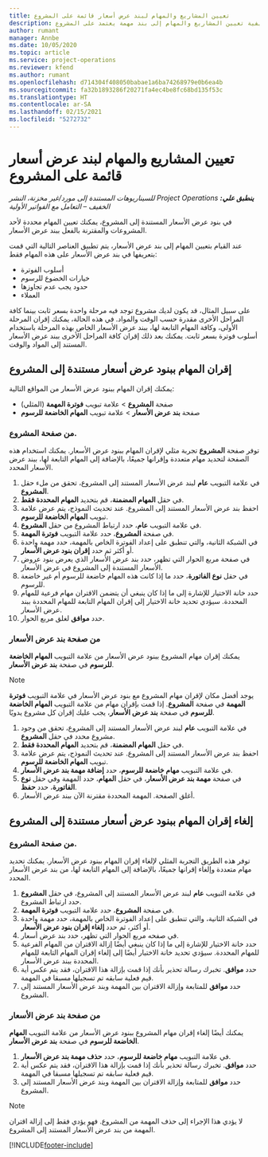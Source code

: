 ```yaml
---
title: تعيين المشاريع والمهام لبند عرض أسعار قائمة على المشروع
description: يقدم هذا الموضوع معلومات حول كيفية تعيين المشاريع والمهام إلى بند مهمة يعتمد على المشروع.
author: rumant
manager: Annbe
ms.date: 10/05/2020
ms.topic: article
ms.service: project-operations
ms.reviewer: kfend
ms.author: rumant
ms.openlocfilehash: d714304f408050babae1a6ba74268979e0b6ea4b
ms.sourcegitcommit: fa32b1893286f20271fa4ec4be8fc68bd135f53c
ms.translationtype: HT
ms.contentlocale: ar-SA
ms.lasthandoff: 02/15/2021
ms.locfileid: "5272732"
---
```

# <a name="map-projects-and-tasks-to-a-project-based-quote-line"></a>تعيين المشاريع والمهام لبند عرض أسعار قائمة على المشروع

_**ينطبق علي:** ‏‫Project Operations للسيناريوهات المستندة إلى مورد/غير مخزنة‬، ‏‫النشر الخفيف – التعامل مع الفواتير الأولية‬_

في بنود عرض الأسعار المستندة إلى المشروع، يمكنك تعيين المهام محددة لأحد المشروعات والمقترنة بالفعل ببند عرض الأسعار.

عند القيام بتعيين المهام إلى بند عرض الأسعار، يتم تطبيق العناصر التالية التي قمت بتعريفها في بند عرض الأسعار على هذه المهام فقط:

- أسلوب الفوترة
- خيارات الخضوع للرسوم
- حدود يجب عدم تجاوزها
- العملاء

على سبيل المثال، قد يكون لديك مشروع توجد فيه مرحلة واحدة بسعر ثابت بينما كافة المراحل الأخرى مقدرة حسب الوقت والمواد. في هذه الحالة، يمكنك إقران المرحلة الأولى، وكافة المهام التابعة لها، ببند عرض الأسعار الخاص بهذه المرحلة باستخدام أسلوب فوترة بسعر ثابت. يمكنك بعد ذلك إقران كافة المراحل الأخرى ببند عرض الأسعار المستند إلى المواد والوقت.

## <a name="associate-tasks-to-project-based-quote-lines"></a>إقران المهام ببنود عرض أسعار مستندة إلى المشروع

يمكنك إقران المهام ببنود عرض الأسعار من المواقع التالية:

- صفحة **المشروع** > علامة تبويب **فوترة المهمة** (المثلي)
- صفحة **بند عرض الأسعار** > علامة تبويب **المهام الخاضعة للرسوم** 

### <a name="from-the-project-page"></a>من صفحة المشروع.

توفر صفحة **المشروع** تجربة مثلي لإقران المهام ببنود عرض الأسعار. يمكنك استخدام هذه الصفحة لتحديد مهام متعددة وإقرانها جميعًا، بالإضافة إلى المهام التابعة لها، ببند عرض الأسعار المحدد.

1. في علامة التبويب **عام** لبند عرض الأسعار المستند إلى المشروع، تحقق من ملء حقل **المشروع**.
2. في حقل **المهام المضمنة**، قم بتحديد **المهام المحددة فقط**.
3. احفظ بند عرض الأسعار المستند إلى المشروع. عند تحديث النموذج، يتم عرض علامة تبويب **المهام الخاضعة للرسوم**.
4. في علامة التبويب **عام**، حدد ارتباط المشروع من حقل **المشروع**.
5. في صفحة **المشروع**، حدد علامة التبويب **فوترة المهمة**.
6. في الشبكة الثانية، والتي تنطبق على إعداد الفوترة الخاص بالمهمة، حدد مهمة واحدة أو أكثر ثم حدد **إقران بنود عرض الأسعار**.
7. في صفحة مربع الحوار التي تظهر، حدد بند عرض الأسعار الذي يعرض بنود عروض الأسعار المستندة إلى المشروع في عرض الأسعار.
8. في حقل **نوع الفاتورة**، حدد ما إذا كانت هذه المهام خاضعة للرسوم أم غير خاضعة للرسوم.
9. حدد خانة الاختيار للإشارة إلى ما إذا كان ينبغي أن يتضمن الاقتران مهام فرعية للمهام المحددة. سيؤدي تحديد خانة الاختيار إلى إقران المهام التابعة للمهام المحددة ببند عرض الأسعار.
10. حدد **موافق** لغلق مربع الحوار.

### <a name="from-the-quote-line-page"></a>من صفحة بند عرض الأسعار

يمكنك إقران مهام المشروع ببنود عرض الأسعار من علامة التبويب **المهام الخاضعة للرسوم** في صفحة **بند عرض الأسعار**.

>[!NOTE]
>يوجد أفضل مكان لإقران مهام المشروع مع بنود عرض الأسعار في علامة التبويب **فوترة المهمة** في صفحة **المشروع**. إذا قمت بإقران مهام من علامة التبويب **المهام الخاضعة للرسوم** في صفحة **بند عرض الأسعار**، يجب عليك إقران كل مشروع يدويًا.

1. في علامة التبويب **عام** لبند عرض الأسعار المستند إلى المشروع، تحقق من وجود مشروع محدد في حقل **المشروع**.
2. في حقل **المهام المضمنة**، قم بتحديد **المهام المحددة فقط**.
3. احفظ بند عرض الأسعار المستند إلى المشروع. عند تحديث النموذج، يتم عرض علامة تبويب **المهام الخاضعة للرسوم**.
4. في علامة التبويب **مهام خاضعة للرسوم**، حدد **إضافة مهمة بند عرض الأسعار**.
5. في صفحة **مهمة بند عرض الأسعار**، في حقل **المهام**، حدد المهمة وفي حقل **نوع الفاتورة**، حدد **حفظ**. 
6. أغلق الصفحة. المهمة المحددة مقترنة الآن ببند عرض الأسعار.

## <a name="disassociate-tasks-from-projectbased-quote-lines"></a>إلغاء إقران المهام ببنود عرض أسعار مستندة إلى المشروع

### <a name="from-the-project-page"></a>من صفحة المشروع.

توفر هذه الطريق التجربة المثلي لإلغاء إقران المهام ببنود عرض الأسعار. يمكنك تحديد مهام متعددة وإلغاء إقرانها جميعًا، بالإضافة إلى المهام التابعة لها، من بند عرض الأسعار المحدد.

1. في علامة التبويب **عام** لبند عرض الأسعار المستند إلى المشروع، في حقل **المشروع** حدد ارتباط المشروع.
2. في صفحة **المشروع**، حدد علامة التبويب **فوترة المهمة**.
3. في الشبكة الثانية، والتي تنطبق على إعداد الفوترة الخاص بالمهمة، حدد مهمة واحدة أو أكثر، ثم حدد **إلغاء إقران بنود عرض الأسعار**.
4. في صفحه مربع الحوار التي تظهر، حدد بند عرض أسعار.
5. حدد خانة الاختيار للإشارة إلى ما إذا كان ينبغي أيضًا إزالة الاقتران من المهام الفرعية للمهام المحددة. سيؤدي تحديد خانة الاختيار أيضًا إلى إلغاء إقران المهام التابعة للمهام المحددة ببند عرض الأسعار.
6. حدد **موافق**. تخبرك رسالة تحذير بأنك إذا قمت بإزالة هذا الاقتران، فقد يتم عكس أية قيم فعلية سابقه تم تسجيلها مسبقا في المهمة. 
7. حدد **موافق** للمتابعة وإزالة الاقتران بين المهمة وبند عرض الأسعار المستند إلى المشروع.

### <a name="from-the-quote-line-page"></a>من صفحة بند عرض الأسعار

يمكنك أيضًا إلغاء إقران مهام المشروع ببنود عرض الأسعار من علامة التبويب **المهام الخاضعة للرسوم** في صفحة **بند عرض الأسعار**.

1. في علامة التبويب **مهام خاضعة للرسوم**، حدد **حذف مهمة بند عرض الأسعار**.
2. حدد **موافق**. تخبرك رسالة تحذير بأنك إذا قمت بإزالة هذا الاقتران، فقد يتم عكس أية قيم فعلية سابقه تم تسجيلها مسبقا في المهمة. 
3. حدد **موافق** للمتابعة وإزالة الاقتران بين المهمة وبند عرض الأسعار المستند إلى المشروع.

>[!NOTE]
> لا يؤدي هذا الإجراء إلى حذف المهمة من المشروع. فهو يؤدي فقط إلى إزالة اقتران المهمة من بند عرض الأسعار المستند إلى المشروع.


[!INCLUDE[footer-include](../../includes/footer-banner.md)]